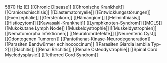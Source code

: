 5870 Hz (E)
[[Chronic Disease]]
[[Chronische Krankheit]]
[[Craniorachischisis]]
[[Diastematomyelie]]
[[Entwicklungsstörungen]]
[[Exenzephalie]]
[[Gerstenkorn]]
[[Hämangiom]]
[[Helminthiasis]]
[[Histiozytom]]
[[Kawasaki-Krankheit]]
[[Lymphknoten-Syndrom]]
[[MCLS]]
[[Mukokutane Lymph Node]]
[[Muskeldystrophie]]
[[Muskeldystrophien]]
[[Nematomorpha Infektionen]]
[[Neuralrohrdefekte]]
[[Neurenteric Cyst]]
[[Odontogenen Tumoren]]
[[Pantothenat-Kinase-Neurodegeneration]]
[[Parasiten Bandwürmer echinococcinum]]
[[Parasiten Giardia lamblia Typ-2]]
[[Rachitis]]
[[Renal Rachitis]]
[[Renale Osteodystrophie]]
[[Spinal Cord Myelodysplasie]]
[[Tethered Cord Syndrom]]